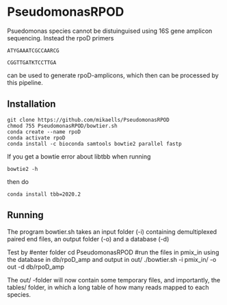 # PseudomonasRPOD

Psuedomonas species cannot be distuinguised using 16S gene amplicon sequencing. Instead the rpoD primers 

    ATYGAAATCGCCAARCG	

    CGGTTGATKTCCTTGA	

can be used to generate rpoD-amplicons, which then can be processed by this pipeline.

## Installation

    git clone https://github.com/mikaells/PseudomonasRPOD
    chmod 755 PseudomonasRPOD/bowtier.sh
    conda create --name rpoD
    conda activate rpoD
    conda install -c bioconda samtools bowtie2 parallel fastp

If you get a bowtie error about libtbb when running

    bowtie2 -h

then do

    conda install tbb=2020.2


## Running

The program bowtier.sh takes an input folder (-i) containing demultiplexed paired end files, an output folder (-o) and a database (-d) 

Test by
    #enter folder
    cd PseudomonasRPOD
    #run the files in pmix_in using the database in db/rpoD_amp and output in out/
    ./bowtier.sh -i pmix_in/ -o out -d db/rpoD_amp

The out/ -folder will now contain some temporary files, and importantly, the tables/ folder, in which a long table of how many reads mapped to each species.





